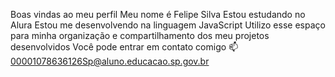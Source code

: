 Boas vindas ao meu perfil 
Meu nome é Felipe Silva
Estou estudando no Alura
Estou me desenvolvendo na linguagem JavaScript
Utilizo esse espaço para minha organização e compartilhamento dos meu projetos desenvolvidos
Você pode entrar em contato comigo 📫
00001078636126Sp@aluno.educacao.sp.gov.br
